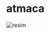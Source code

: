# atmaca
![resim](https://user-images.githubusercontent.com/63648396/150010495-ce199910-2f67-4bbc-948e-640681bec291.png)

